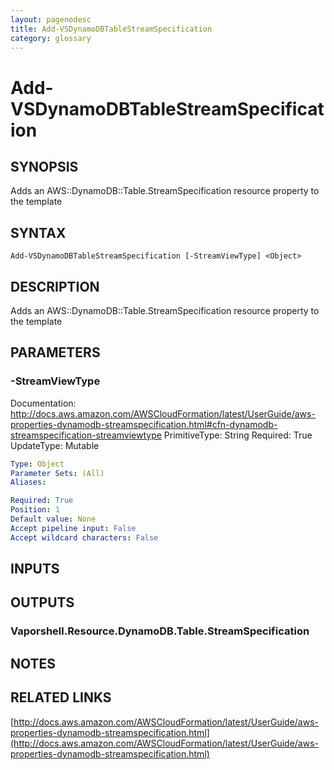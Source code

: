 ```yaml
---
layout: pagenodesc
title: Add-VSDynamoDBTableStreamSpecification
category: glossary
---
```


# Add-VSDynamoDBTableStreamSpecification

## SYNOPSIS
Adds an AWS::DynamoDB::Table.StreamSpecification resource property to the template

## SYNTAX

```
Add-VSDynamoDBTableStreamSpecification [-StreamViewType] <Object>
```

## DESCRIPTION
Adds an AWS::DynamoDB::Table.StreamSpecification resource property to the template

## PARAMETERS

### -StreamViewType
Documentation: http://docs.aws.amazon.com/AWSCloudFormation/latest/UserGuide/aws-properties-dynamodb-streamspecification.html#cfn-dynamodb-streamspecification-streamviewtype
PrimitiveType: String
Required: True
UpdateType: Mutable

```yaml
Type: Object
Parameter Sets: (All)
Aliases: 

Required: True
Position: 1
Default value: None
Accept pipeline input: False
Accept wildcard characters: False
```

## INPUTS

## OUTPUTS

### Vaporshell.Resource.DynamoDB.Table.StreamSpecification

## NOTES

## RELATED LINKS

[http://docs.aws.amazon.com/AWSCloudFormation/latest/UserGuide/aws-properties-dynamodb-streamspecification.html](http://docs.aws.amazon.com/AWSCloudFormation/latest/UserGuide/aws-properties-dynamodb-streamspecification.html)


